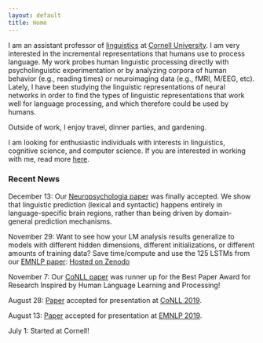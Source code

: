 ```yaml
---
layout: default
title: Home
---
```


I am an assistant professor of [linguistics](https://linguistics.cornell.edu/) at [Cornell University](https://www.cornell.edu/). I am very interested in the incremental representations that humans use to process language. My work probes human linguistic processing directly with psycholinguistic experimentation or by analyzing corpora of human behavior (e.g., reading times) or neuroimaging data (e.g., fMRI, M/EEG, etc). Lately, I have been studying the linguistic representations of neural networks in order to find the types of linguistic representations that work well for language processing, and which therefore could be used by humans.

Outside of work, I enjoy travel, dinner parties, and gardening.

I am looking for enthusiastic individuals with interests in linguistics, cognitive science, and computer science. If you are interested in working with me, read more [here](/workwithme.html).

### Recent News

December 13: Our [Neuropsychologia paper](https://doi.org/10.1101/717512) was finally accepted. We show that linguistic prediction (lexical and syntactic) happens entirely in language-specific brain regions, rather than being driven by domain-general prediction mechanisms. 

November 29: Want to see how your LM analysis results generalize to models with different hidden dimensions, different initializations, or different amounts of training data? Save time/compute and use the 125 LSTMs from our [EMNLP paper](/assets/pdf/vanschijndel_etal-2019-emnlp.pdf): [Hosted on Zenodo](https://doi.org/10.5281/zenodo.3556942)

November 7: Our [CoNLL paper](/assets/pdf/prasad_etal-2019-conll.pdf) was runner up for the Best Paper Award for Research Inspired by Human Language Learning and Processing!

August 28: [Paper](/assets/pdf/prasad_etal-2019-conll.pdf) accepted for presentation at [CoNLL 2019](https://www.conll.org/2019).

August 13: [Paper](/assets/pdf/vanschijndel_etal-2019-emnlp.pdf) accepted for presentation at [EMNLP 2019](https://www.emnlp-ijcnlp2019.org/).

July 1: Started at Cornell!
